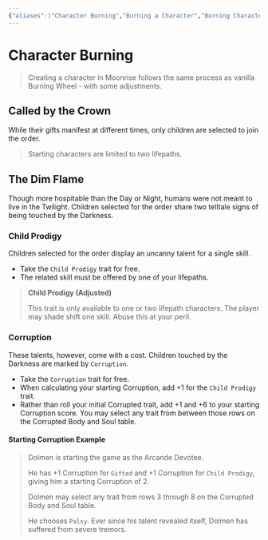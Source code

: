 ```yaml
---
{"aliases":["Character Burning","Burning a Character","Burning Characters"],"date-created":"2023-11-29T12:38","date-modified":"2024-01-28T21:43","dg-publish":true,"tags":["moonrise"],"title":"Character Burning","permalink":"/blooms/perennial/moonrise/character-burning/","dgPassFrontmatter":true}
---
```



# Character Burning

> Creating a character in Moonrise follows the same process as vanilla Burning Wheel - with some adjustments.

## Called by the Crown

While their gifts manifest at different times, only children are selected to join the order.

> Starting characters are limited to two lifepaths.

## The Dim Flame

Though more hospitable than the Day or Night, humans were not meant to live in the Twilight. Children selected for the order share two telltale signs of being touched by the Darkness.

### Child Prodigy

Children selected for the order display an uncanny talent for a single skill.

- Take the `Child Prodigy` trait for free.
- The related skill must be offered by one of your lifepaths.

> **Child Prodigy (Adjusted)** 
> 
> This trait is only available to one or two lifepath characters. The player may shade shift one skill. Abuse this at your peril.

### Corruption

These talents, however, come with a cost. Children touched by the Darkness are marked by `Corruption`.

- Take the `Corruption` trait for free.
- When calculating your starting Corruption, add +1 for the `Child Prodigy` trait.
- Rather than roll your initial Corrupted trait, add +1 and +6 to your starting Corruption score. You may select any trait from between those rows on the Corrupted Body and Soul table.

#### Starting Corruption Example

> Dolmen is starting the game as the Arcande Devotee.
> 
> He has +1 Corruption for `Gifted` and +1 Corruption for `Child Prodigy`, giving him a starting Corruption of 2.
> 
> Dolmen may select any trait from rows 3 through 8 on the Corrupted Body and Soul table.
> 
> He chooses `Palsy`. Ever since his talent revealed itself, Dolmen has suffered from severe tremors.
